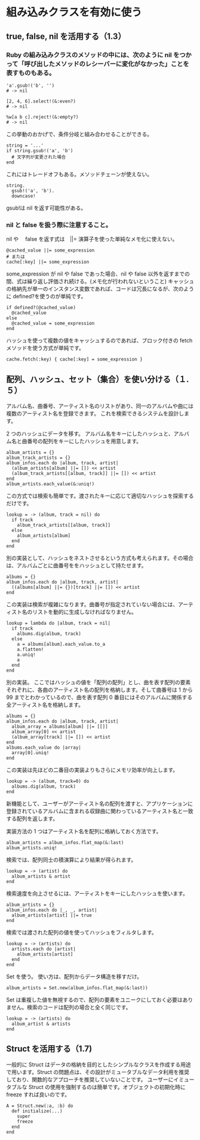 # 組み込みクラスを有効に使う

## true, false, nil を活用する（1.3）

### Ruby の組み込みクラスのメソッドの中には、次のように nil をつかって「呼び出したメソッドのレシーバーに変化がなかった」ことを表すものもある。

```
'a'.gsub!('b', '')
# -> nil

[2, 4, 6].select!(&:even?)
# -> nil

%w[a b c].reject!(&:empty?)
# -> nil
```

この挙動のおかげで、条件分岐と組み合わせることができる。

```
string = '...'
if string.gsub!('a', 'b')
  # 文字列が変更された場合
end
```

これにはトレードオフもある。メソッドチェーンが使えない。

```
string.
  gsub!('a', 'b').
  downcase!
```

gsub!は nil を返す可能性がある。

### nil と false を扱う際に注意すること。

nil や　 false を返す式は　||= 演算子を使った単純なメモ化に使えない。

```
@cached_value ||= some_expression
# または
cache[:key] ||= some_expression
```

some_expression が nil や false であった場合、nil や false 以外を返すまでの間、式は繰り返し評価され続ける。(メモ化が行われないということ)
キャッシュの格納先が単一のインスタンス変数であれば、コードは冗長になるが、次のように defined?を使うのが単純です。

```
if defined?(@cached_value)
  @cached_value
else
  @cached_value = some_expression
end
```

ハッシュを使って複数の値をキャッシュするのであれば、ブロック付きの fetch メソッドを使う方式が単純です。

```
cache.fetch(:key) { cache[:key] = some_expression }
```

## 配列、ハッシュ、セット（集合）を使い分ける（１.５）

アルバム名、曲番号、アーティスト名のリストがあり、同一のアルバムや曲には複数のアーティスト名を登録できます。
これを検索できるシステムを設計します。

2 つのハッシュにデータを移す。
アルバム名をキーにしたハッシュと、アルバム名と曲番号の配列をキーにしたハッシュを用意します。

```
album_artists = {}
album_track_artists = {}
album_infos.each do |album, track, artist|
  (album_artists[album] ||= []) << artist
  (album_track_artists[[album, track]] ||= []) << artist
end
album_artists.each_value(&:uniq!)
```

この方式では検索も簡単です。渡されたキーに応じて適切なハッシュを探索するだけです。

```
lookup = -> (album, track = nil) do
  if track
    album_track_artists[[album, track]]
  else
    album_artists[album]
  end
end
```

別の実装として、ハッシュをネストさせるという方式も考えられます。その場合は、アルバムごとに曲番号ををハッシュとして持たせます。

```
albums = {}
album_infos.each do |album, track, artist|
  ((albums[album] ||= {})[track] ||= []) << artist
end
```

この実装は検索が複雑になります。曲番号が指定されていない場合には、アーティスト名のリストを動的に生成しなければなりません。

```
lookup = lambda do |album, track = nil|
  if track
    albums.dig(album, track)
  else
    a = albums[album].each_value.to_a
    a.flatten!
    a.uniq!
    a
  end
end
```

別の実装。
ここではハッシュの値を「配列の配列」とし、曲を表す配列の要素それぞれに、各曲のアーティスト名の配列を格納します。そして曲番号は 1 から 99 までとわかっているので、曲を表す配列 0 番目にはそのアルバムに関係する全アーティスト名を格納します。

```
albums = {}
album_infos.each do |album, track, artist|
  album_array = albums[album] ||= [[]]
  album_array[0] << artist
  (album_array[track] ||= []) << artist
end
albums.each_value do |array|
  array[0].uniq!
end
```

この実装は先ほどの二番目の実装よりもさらにメモリ効率が向上します。

```
lookup = -> (album, track=0) do
  albums.dig(album, track)
end
```

新機能として、ユーザーがアーティスト名の配列を渡すと、アプリケーションに登録されているアルバムに含まれる収録曲に関わっているアーティスト名と一致する配列を返します。

実装方法の 1 つはアーティスト名を配列に格納しておく方法です。

```
album_artists = album_infos.flat_map(&:last)
album_artists.uniq!
```

検索では、配列同士の積演算により結果が得られます。

```
lookup = -> (artist) do
  album_artists & artist
end
```

検索速度を向上させるには、アーティストをキーにしたハッシュを使います。

```
album_artists = {}
album_infos.each do |_, _, artist|
  album_artists[artist] ||= true
end
```

検索では渡された配列の値を使ってハッシュをフィルタします。

```
lookup = -> (artists) do
  artists.each do |artist|
    album_artists[artist]
  end
end
```

Set を使う。
使い方は、配列からデータ構造を移すだけ。

```
album_artists = Set.new(album_infos.flat_map(&:last))
```

Set は重複した値を無視するので、配列の要素をユニークにしておく必要はありません。検索のコードは配列の場合と全く同じです。

```
lookup = -> (artists) do
  album_artist & artists
end
```

## Struct を活用する（1.7)

一般的に Struct はデータの格納を目的としたシンプルなクラスを作成する用途で用います。Struct の問題点は、その設計がミュータブルなデータ利用を推奨しており、関数的なアプローチを推奨していないことです。
ユーザーにイミュータブルな Struct の使用を強制するのは簡単です。オブジェクトの初期化時に freeze すれば良いのです。

```
A = Struct.new(:a, :b) do
  def initialize(...)
    super
    freeze
  end
end
```
